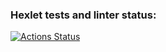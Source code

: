 ### Hexlet tests and linter status:
[![Actions Status](https://github.com/r4ylress/frontend-project-44/actions/workflows/hexlet-check.yml/badge.svg)](https://github.com/r4ylress/frontend-project-44/actions)